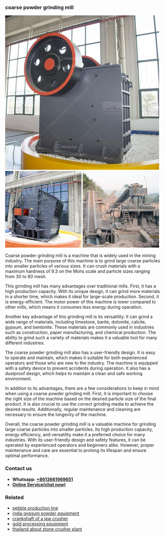 <h3>coarse powder grinding mill</h3><img src='1702953030.jpg' alt=''><p>Coarse powder grinding mill is a machine that is widely used in the mining industry. The main purpose of this machine is to grind large coarse particles into smaller particles of various sizes. It can crush materials with a maximum hardness of 9.3 on the Mohs scale and particle sizes ranging from 30 to 80 mesh.</p><p>This grinding mill has many advantages over traditional mills. First, it has a high production capacity. With its unique design, it can grind more materials in a shorter time, which makes it ideal for large-scale production. Second, it is energy-efficient. The motor power of this machine is lower compared to other mills, which means it consumes less energy during operation.</p><p>Another key advantage of this grinding mill is its versatility. It can grind a wide range of materials, including limestone, barite, dolomite, calcite, gypsum, and bentonite. These materials are commonly used in industries such as construction, paper manufacturing, and chemical production. The ability to grind such a variety of materials makes it a valuable tool for many different industries.</p><p>The coarse powder grinding mill also has a user-friendly design. It is easy to operate and maintain, which makes it suitable for both experienced operators and those who are new to the industry. The machine is equipped with a safety device to prevent accidents during operation. It also has a dustproof design, which helps to maintain a clean and safe working environment.</p><p>In addition to its advantages, there are a few considerations to keep in mind when using a coarse powder grinding mill. First, it is important to choose the right size of the machine based on the desired particle size of the final product. It is also crucial to use the correct grinding media to achieve the desired results. Additionally, regular maintenance and cleaning are necessary to ensure the longevity of the machine.</p><p>Overall, the coarse powder grinding mill is a valuable machine for grinding large coarse particles into smaller particles. Its high production capacity, energy efficiency, and versatility make it a preferred choice for many industries. With its user-friendly design and safety features, it can be operated by experienced operators and beginners alike. However, proper maintenance and care are essential to prolong its lifespan and ensure optimal performance.</p><h3>Contact us</h3><ul><li><strong>Whatsapp:&nbsp;<a href="https://wa.me/8613661969651">+8613661969651</a></strong></li><li><a href="https://swt.shibang-china.com/?git&amp;zhl&amp;coarse powder grinding mill"><strong>Online Service(chat now)</strong></a></li></ul><h3>Related</h3><ul><li><a href='pebble production line.md'>pebble production line</a></li><li><a href='india gypsum powder equipment.md'>india gypsum powder equipment</a></li><li><a href='crankshaft of a jaw crusher.md'>crankshaft of a jaw crusher</a></li><li><a href='gold processing equipment.md'>gold processing equipment</a></li><li><a href='thailand about stone crusher plant.md'>thailand about stone crusher plant</a></li></ul>